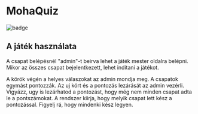 # MohaQuiz

![badge](https://img.shields.io/endpoint?url=https://gist.githubusercontent.com/Bulisz/6d8144222a6a47f7a7d26b0c8804b6fc/raw/code-coverage.json)

## A játék használata

A csapat belépésnél "admin"-t beirva lehet a játék mester oldalra belépni.
Mikor az összes csapat bejelentkezett, lehet inditani a játékot.

A körök végén a helyes válaszokat az admin mondja meg.
A csapatok egymást pontozzák.
Az uj kört és a pontozás lezárását az admin vezérli.
Vigyázz, ugy is lezárhatod a pontozást, hogy még nem minden csapat adta le a pontszámokat. A rendszer kiirja, hogy melyik csapat lett kész a pontozással. Figyelj rá, hogy mindenki kész legyen.
